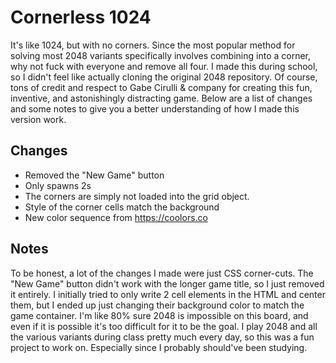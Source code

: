 # Cornerless 1024
It's like 1024, but with no corners. Since the most popular method for solving most 2048 variants specifically involves combining into a corner, why not fuck with everyone and remove all four. I made this during school, so I didn't feel like actually cloning the original 2048 repository. Of course, tons of credit and respect to Gabe Cirulli & company for creating this fun, inventive, and astonishingly distracting game. Below are a list of changes and some notes to give you a better understanding of how I made this version work.

## Changes
- Removed the "New Game" button
- Only spawns 2s
- The corners are simply not loaded into the grid object.
- Style of the corner cells match the background
- New color sequence from https://coolors.co

## Notes
To be honest, a lot of the changes I made were just CSS corner-cuts. The "New Game" button didn't work with the longer game title, so I just removed it entirely. I initially tried to only write 2 cell elements in the HTML and center them, but I ended up just changing their background color to match the game container. I'm like 80% sure 2048 is impossible on this board, and even if it is possible it's too difficult for it to be the goal. I play 2048 and all the various variants during class pretty much every day, so this was a fun project to work on. Especially since I probably should've been studying.
